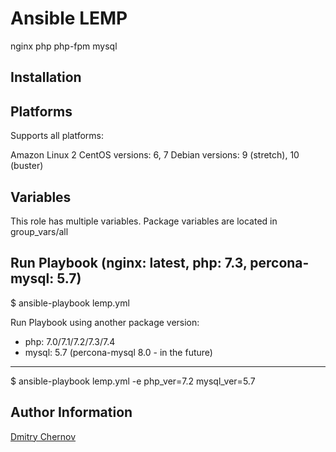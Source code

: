 Ansible LEMP
==================
nginx php php-fpm mysql

Installation
------------

Platforms
---------

Supports all platforms:

Amazon Linux 2
CentOS versions: 6, 7 
Debian versions: 9 (stretch), 10 (buster)

Variables
--------------
This role has multiple variables. Package  variables are located in group_vars/all


Run Playbook (nginx: latest, php: 7.3, percona-mysql: 5.7) 
----------------------------------------------------------

$ ansible-playbook lemp.yml

Run Playbook using another package version:
 - php: 7.0/7.1/7.2/7.3/7.4
 - mysql: 5.7 (percona-mysql 8.0 - in the future)
----------------------------------------------------------
$ ansible-playbook lemp.yml -e php_ver=7.2 mysql_ver=5.7



Author Information
------------------

[Dmitry Chernov](https://github.com/amiDMast)
